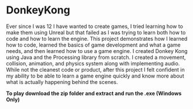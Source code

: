 # DonkeyKong

Ever since I was 12 I have wanted to create games, I tried learning how to make them using Unreal but that failed as I was trying to learn both how to code and how to learn the engine. This project demonstrates how I learned how to code, learned the basics of game development and what a game needs, and then learned how to use a game engine. I created Donkey Kong using Java and the Processing library from scratch. I created a movement, collision, animation, and physics system along with implementing audio. While not the cleanest code or product, after this project I felt confident in my ability to be able to learn a game engine quickly and know more about what is actually happening behind the scenes. 

**To play download the zip folder and extract and run the .exe (Windows Only)**
